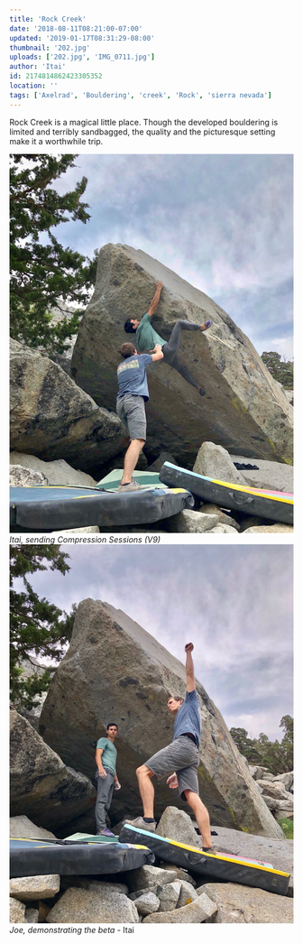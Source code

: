 ```yaml
---
title: 'Rock Creek'
date: '2018-08-11T08:21:00-07:00'
updated: '2019-01-17T08:31:29-08:00'
thumbnail: '202.jpg'
uploads: ['202.jpg', 'IMG_0711.jpg']
author: 'Itai'
id: 2174814862423305352
location: ''
tags: ['Axelrad', 'Bouldering', 'creek', 'Rock', 'sierra nevada']
---
```

Rock Creek is a magical little place. Though the developed bouldering is limited and terribly sandbagged, the quality and the picturesque setting make it a worthwhile trip.

![image alt](uploads/IMG_0712-1%202.jpg)*Itai, sending Compression Sessions (V9)*![image alt](uploads/IMG_0711.jpg)*Joe, demonstrating the beta* \- Itai

